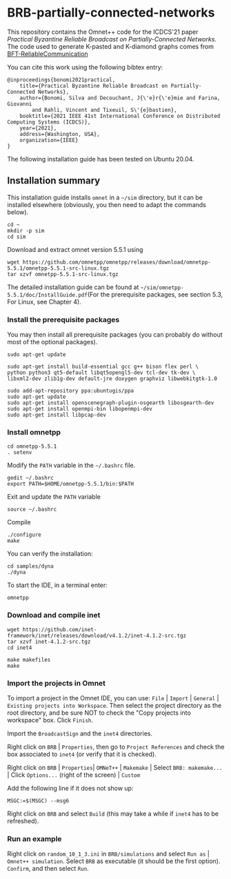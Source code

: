 # BRB-partially-connected-networks

This repository contains the Omnet++ code for the ICDCS'21 paper *Practical Byzantine Reliable Broadcast on Partially-Connected Networks*.
The code used to generate K-pasted and K-diamond graphs comes from [BFT-ReliableCommunication](https://github.com/giovannifarina/BFT-ReliableCommunication)

You can cite this work using the following bibtex entry: 

	@inproceedings{bonomi2021practical,
  		title={Practical Byzantine Reliable Broadcast on Partially-Connected Networks},
  		author={Bonomi, Silva and Decouchant, J{\'e}r{\'e}mie and Farina, Giovanni 
  			and Rahli, Vincent and Tixeuil, S\'{e}bastien},
  		booktitle={2021 IEEE 41st International Conference on Distributed Computing Systems (ICDCS)},
  		year={2021},
  		address={Washington, USA},
  		organization={IEEE}
	}

The following installation guide has been tested on Ubuntu 20.04.

## Installation summary

This installation guide installs `omnet` in a `~/sim` directory, but it can be installed elsewhere (obviously, you then need to adapt the commands below). 
	
	cd ~ 
	mkdir -p sim  
	cd sim

Download and extract omnet version 5.5.1 using

	wget https://github.com/omnetpp/omnetpp/releases/download/omnetpp-5.5.1/omnetpp-5.5.1-src-linux.tgz
	tar xzvf omnetpp-5.5.1-src-linux.tgz
	
The detailed installation guide can be found at `~/sim/omnetpp-5.5.1/doc/InstallGuide.pdf`(For the prerequisite packages, see section 5.3, For Linux, see Chapter 4).

### Install the prerequisite packages

You may then install all prerequisite packages (you can probably do without most of the optional packages).

	sudo apt-get update

	sudo apt-get install build-essential gcc g++ bison flex perl \
	python python3 qt5-default libqt5opengl5-dev tcl-dev tk-dev \
	libxml2-dev zlib1g-dev default-jre doxygen graphviz libwebkitgtk-1.0
	
	sudo add-apt-repository ppa:ubuntugis/ppa
	sudo apt-get update
	sudo apt-get install openscenegraph-plugin-osgearth libosgearth-dev
	sudo apt-get install openmpi-bin libopenmpi-dev
	sudo apt-get install libpcap-dev
	
### Install omnetpp 

	cd omnetpp-5.5.1
	. setenv
	
Modify the `PATH` variable in the `~/.bashrc` file.

	gedit ~/.bashrc
	export PATH=$HOME/omnetpp-5.5.1/bin:$PATH

Exit and update the `PATH` variable

	source ~/.bashrc
	
Compile

	./configure
	make
	
You can verify the installation:
	
	cd samples/dyna
	./dyna
	
To start the IDE, in a terminal enter:

	omnetpp

### Download and compile inet

	wget https://github.com/inet-framework/inet/releases/download/v4.1.2/inet-4.1.2-src.tgz
	tar xzvf inet-4.1.2-src.tgz
	cd inet4
	
	make makefiles
	make

### Import the projects in Omnet

To import a project in the Omnet IDE, you can use: `File` | `Import` | `General` | `Existing projects into Workspace`.
Then select the project directory as the root directory, and be sure NOT to check the
"Copy projects into workspace" box. Click `Finish`.

Import the `BroadcastSign` and the `inet4` directories. 

Right click on `BRB` | `Properties`, then go to `Project References` and check the box associated to `inet4` (or verify that it is checked).

Right click on `BRB` | `Properties`| `OMNeT++` | `Makemake` | Select `BRB: makemake...` | Click `Options...` (right of the screen) | `Custom`

Add the following line if it does not show up:

	MSGC:=$(MSGC) --msg6

Right click on `BRB` and select `Build` (this may take a while if `inet4` has to be refreshed).


### Run an example

Right click on `random_10_1_3.ini` in `BRB/simulations` and select `Run as` | `Omnet++ simulation`.
Select `BRB` as executable (it should be the first option).
`Confirm`, and then select `Run`. 
